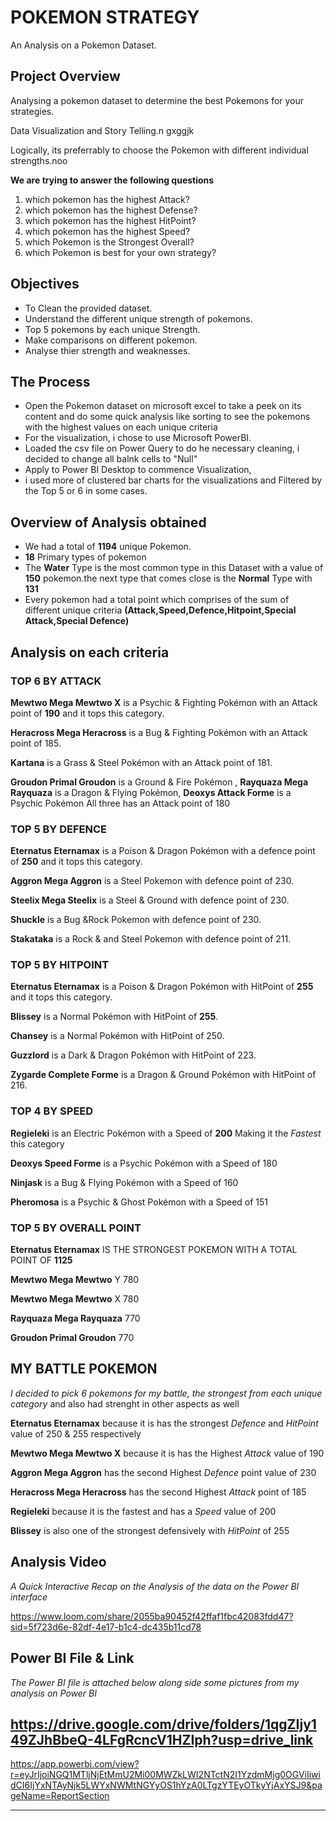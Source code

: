 # POKEMON STRATEGY
An Analysis on a Pokemon Dataset.


## Project Overview
Analysing a pokemon dataset to determine the best Pokemons for your strategies.  

Data Visualization and Story Telling.n gxggjk

Logically, its preferrably to choose the Pokemon with different individual strengths.noo


**We are trying to answer the following questions**
1. which pokemon has the highest Attack?
2. which pokemon has the highest Defense?
3. which pokemon has the highest HitPoint?
4. which pokemon has the highest Speed?
5. which Pokemon is the Strongest Overall?
6. which Pokemon is best for your own strategy?

## Objectives
- To Clean the provided dataset.
- Understand the different unique strength of pokemons.
- Top 5 pokemons by each unique Strength.
- Make comparisons on different pokemon.
- Analyse thier strength and weaknesses.


## The Process
- Open the Pokemon dataset on microsoft excel to take a peek on its content and do some quick analysis like sorting to see the pokemons with the highest values on each unique criteria
- For the visualization, i chose to use Microsoft PowerBI.
- Loaded the csv file on Power Query to do he necessary cleaning, i decided to change all balnk cells to "Null"
- Apply to Power BI Desktop to commence Visualization,
- i used more of clustered bar charts for the visualizations and Filtered by the Top 5 or 6 in some cases.
  
## Overview of Analysis obtained
- We had a total of **1194** unique Pokemon.
- **18** Primary types of pokemon
- The **Water** Type is the most common type in this Dataset with a value of **150** pokemon.the next type that comes close is the **Normal** Type with **131**
- Every pokemon had a total point which comprises of the sum of different unique criteria **(Attack,Speed,Defence,Hitpoint,Special Attack,Special Defence)**
  
## Analysis on each criteria

### TOP 6 BY ATTACK 

**Mewtwo Mega Mewtwo X** is a Psychic & Fighting Pokémon with an Attack point of **190** and it tops this category.

**Heracross Mega Heracross** is a Bug & Fighting Pokémon with an Attack point of  185.

**Kartana** is a Grass & Steel Pokémon with an Attack point of  181.

**Groudon Primal Groudon** is a Ground & Fire Pokémon , **Rayquaza Mega Rayquaza** is a Dragon & Flying Pokémon, **Deoxys Attack Forme** is a Psychic Pokémon All three has an Attack point of 180

### TOP 5 BY DEFENCE
**Eternatus Eternamax** is a Poison & Dragon Pokémon with a defence point of **250** and it tops this category.

**Aggron Mega Aggron** is a Steel Pokemon with defence point of 230.

**Steelix Mega Steelix** is a Steel & Ground with defence point of 230.

**Shuckle** is a Bug &Rock Pokemon with defence point of 230.

**Stakataka** is a Rock & and Steel Pokemon with defence point of 211.


### TOP 5 BY HITPOINT

**Eternatus Eternamax** is a Poison & Dragon Pokémon with HitPoint of **255** and it tops this category. 

**Blissey** is a Normal Pokémon with HitPoint of **255**.

**Chansey** is a Normal Pokémon with HitPoint of  250. 

**Guzzlord** is a Dark & Dragon Pokémon with HitPoint of 223. 

**Zygarde Complete Forme** is a Dragon & Ground Pokémon with HitPoint of  216.


### TOP 4 BY SPEED
**Regieleki** is an Electric Pokémon with a Speed of **200** Making it the _Fastest_ this category

**Deoxys Speed Forme** is a Psychic Pokémon with a Speed of 180

**Ninjask** is a Bug & Flying Pokémon with a Speed of 160

**Pheromosa** is a Psychic & Ghost Pokémon with a Speed of 151



### TOP 5 BY OVERALL POINT
**Eternatus Eternamax** IS THE STRONGEST POKEMON WITH A TOTAL POINT OF **1125**

**Mewtwo Mega Mewtwo** Y 780

**Mewtwo Mega Mewtwo** X 780

**Rayquaza Mega Rayquaza** 770

**Groudon Primal Groudon** 770

## MY BATTLE POKEMON
_I decided to pick 6 pokemons for my battle, the strongest from each unique category_ and also had strenght in other aspects as well

**Eternatus Eternamax** because it is has the strongest _Defence_ and _HitPoint_ value of 250 & 255 respectively

**Mewtwo Mega Mewtwo X** because it is has the Highest _Attack_ value of 190

**Aggron Mega Aggron** has the second Highest _Defence_ point value of 230

**Heracross Mega Heracross** has the second Highest _Attack_ point of  185

**Regieleki** because it is the fastest and has a _Speed_ value of 200

**Blissey** is also one of the strongest defensively with _HitPoint_ of  255



## Analysis Video
_A Quick Interactive Recap on the Analysis of the data on the Power BI interface_

https://www.loom.com/share/2055ba90452f42ffaf1fbc42083fdd47?sid=5f723d6e-82df-4e17-b1c4-dc435b11cd78


## Power BI File & Link
_The Power BI file is attached below along side some pictures from my analysis on Power BI_

https://drive.google.com/drive/folders/1qgZIjy149ZJhBbeQ-4LFgRcncV1HZIph?usp=drive_link
---

https://app.powerbi.com/view?r=eyJrIjoiNGQ1MTljNjEtMmU2Mi00MWZkLWI2NTctN2I1YzdmMjg0OGViIiwidCI6IjYxNTAyNjk5LWYxNWMtNGYyOS1hYzA0LTgzYTEyOTkyYjAxYSJ9&pageName=ReportSection

---
